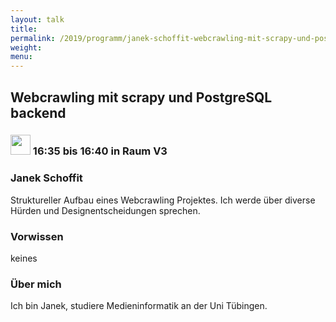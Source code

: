 ```yaml
---
layout: talk
title:
permalink: /2019/programm/janek-schoffit-webcrawling-mit-scrapy-und-postgresql-backend/
weight:
menu:
---
```

## Webcrawling mit scrapy und PostgreSQL backend

### <img height = "32" src="../../../images/lightning.svg"> 16:35 bis 16:40 in Raum V3

### Janek Schoffit

Struktureller Aufbau eines Webcrawling Projektes. Ich werde über diverse Hürden und Designentscheidungen sprechen.

### Vorwissen

keines

### Über mich

Ich bin Janek, studiere Medieninformatik an der Uni Tübingen.

